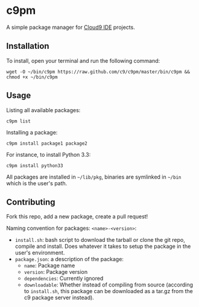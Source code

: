 c9pm
====

A simple package manager for [Cloud9 IDE](http://c9.io) projects.

Installation
------------

To install, open your terminal and run the following command:

    wget -O ~/bin/c9pm https://raw.github.com/c9/c9pm/master/bin/c9pm && chmod +x ~/bin/c9pm
    
Usage
-----

Listing all available packages:

    c9pm list

Installing a package:

    c9pm install package1 package2

For instance, to install Python 3.3:

    c9pm install python33

All packages are installed in `~/lib/pkg`, binaries are symlinked in `~/bin`
which is the user's path.

Contributing
------------

Fork this repo, add a new package, create a pull request!

Naming convention for packages: `<name>-<version>`:

* `install.sh`: bash script to download the tarball or clone the git repo, compile
  and install. Does whatever it takes to setup the package in the user's environment.
* `package.json`: a description of the package:
  * `name`: Package name
  * `version`: Package version
  * `dependencies`: Currently ignored
  * `downloadable`: Whether instead of compiling from source (according to
     `install.sh`, this package can be downloaded as a tar.gz from the c9
     package server instead).